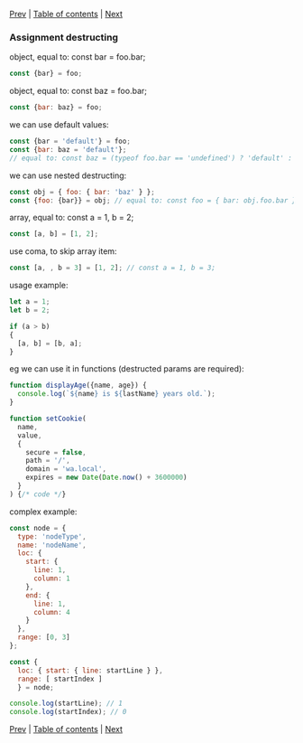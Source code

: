 [Prev](01-block-bindings.md) | [Table of contents](https://github.com/gadyonysh/es2015-presentation#ecmascript-2015) | [Next](03-spread-operator.md)

### Assignment destructing

object, equal to: const bar = foo.bar;
```js
const {bar} = foo;
```

object, equal to: const baz = foo.bar;
```js
const {bar: baz} = foo;
```

we can use default values:
```js
const {bar = 'default'} = foo;
const {bar: baz = 'default'};
// equal to: const baz = (typeof foo.bar == 'undefined') ? 'default' : foo.bar;
```

we can use nested destructing:
```js
const obj = { foo: { bar: 'baz' } };
const {foo: {bar}} = obj; // equal to: const foo = { bar: obj.foo.bar };
```

array, equal to: const a = 1, b = 2;
```js
const [a, b] = [1, 2];
```

use coma, to skip array item:
```js
const [a, , b = 3] = [1, 2]; // const a = 1, b = 3;
```

usage example:
```js
let a = 1;
let b = 2;

if (a > b)
{
  [a, b] = [b, a];
}
```

eg we can use it in functions (destructed params are required):
```js
function displayAge({name, age}) {
  console.log(`${name} is ${lastName} years old.`);
}
```
```js
function setCookie(
  name,
  value,
  {
    secure = false,
    path = '/',
    domain = 'wa.local',
    expires = new Date(Date.now() + 3600000)
  }
) {/* code */}
```

complex example:
```js
const node = {
  type: 'nodeType',
  name: 'nodeName',
  loc: {
    start: {
      line: 1,
      column: 1
    },
    end: {
      line: 1,
      column: 4
    }
  },
  range: [0, 3]
};

const {
  loc: { start: { line: startLine } },
  range: [ startIndex ]
  } = node;

console.log(startLine); // 1
console.log(startIndex); // 0
```

[Prev](01-block-bindings.md) | [Table of contents](https://github.com/gadyonysh/es2015-presentation#ecmascript-2015) | [Next](03-spread-operator.md)